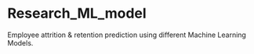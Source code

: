 # Research_ML_model
Employee attrition &amp; retention prediction using different Machine Learning Models.
